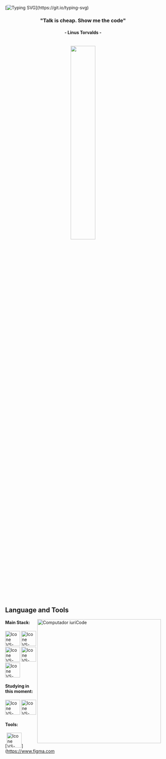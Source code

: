 [![Typing SVG](https://readme-typing-svg.herokuapp.com?color=FF3670&size=35&center=true&vCenter=true&width=1000&lines=Welcome+to+my+GitHub+profile!;My+name+is+Christopher+Kimaryo;I'm+a+Software+Engineering+Student;Exploring+the+world+through+code+and+travel!)](https://git.io/typing-svg)

<h3 align="center">"Talk is cheap. Show me the code"</h3>
<h4 align="center">- Linus Torvalds -</h4>

<br>

<div align="center" style="margin-bottom:200px">
<!--  <img width=45% align="center" src="https://github-readme-stats.vercel.app/api?username=crisskimaryo&theme=radical&show_icons=true" /> -->
 <img width=40% align="center" src="https://github-readme-stats.vercel.app/api/top-langs/?username=crisskimaryo&layout=compact&theme=radical" />
</div>


<br>

## Language and Tools

<img src="https://raw.githubusercontent.com/MicaelliMedeiros/micaellimedeiros/master/image/computer-illustration.png" min-width="400px" max-width="400px" width="400px" align="right" alt="Computador iuriCode">

#### Main Stack:
  [<img height="48px" width="48px" alt="Icone VS-Code" src="https://skillicons.dev/icons?i=bun"/>](https://bun.sh/)
  [<img height="48px" width="48px" alt="Icone VS-Code" src="https://skillicons.dev/icons?i=flutter"/>](https://flutter.dev/)
  [<img height="48px" width="48px" alt="Icone VS-Code" src="https://skillicons.dev/icons?i=prisma"/>](https://www.prisma.io/)
  [<img height="48px" width="48px" alt="Icone VS-Code" src="https://skillicons.dev/icons?i=postgres"/>](https://www.postgresql.org/)
  [<img height="48px" width="48px" alt="Icone VS-Code" src="https://skillicons.dev/icons?i=nestjs"/>](https://nestjs.com/)

#### Studying in this moment:
  [<img height="48px" width="48px" alt="Icone VS-Code" src="https://skillicons.dev/icons?i=rust"/>](https://www.rust-lang.org/)
  [<img height="48px" width="48px" alt="Icone VS-Code" src="https://skillicons.dev/icons?i=arangodb"/>](https://www.arangodb.com/)

#### Tools:

  [<img height="48px" width="48px" alt="Icone VS-Code" src="https://skillicons.dev/icons?i=figma"/>](https://www.figma.com

